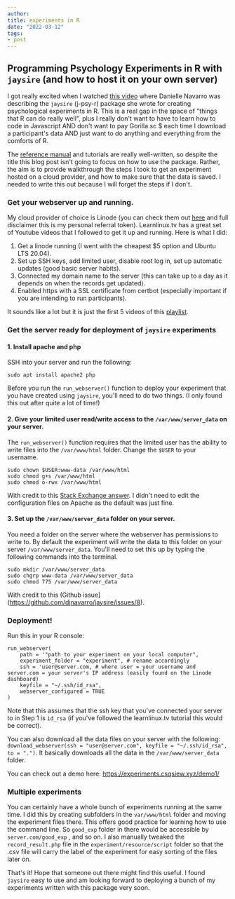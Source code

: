 ```yaml
---
author: 
title: experiments in R
date: "2022-03-12"
tags:
- post
---
```


## Programming Psychology Experiments in R with `jaysire` (and how to host it on your own server)

I got really excited when I watched [this video](https://www.youtube.com/watch?v=BQMDOxWGrQg) where Danielle Navarro was describing the `jaysire` (j-psy-r) package she wrote for creating psychological experiments in R. This is a real gap in the space of "things that R can do really well", plus I really don't want to have to learn how to code in Javascript AND don't want to pay Gorilla.sc $ each time I download a participant's data AND just want to do anything and everything from the comforts of R. 

The [reference manual](https://jaysire.djnavarro.net/) and tutorials are really well-written, so despite the title this blog post isn't going to focus on how to use the package. Rather, the aim is to provide walkthrough the steps I took to get an experiment hosted on a cloud provider, and how to make sure that the data is saved. I needed to write this out because I will forget the steps if I don't. 

### Get your webserver up and running.

My cloud provider of choice is Linode (you can check them out [here](https://www.linode.com/?r=332b4d319fa740c19f7a3503bd2c033d1163d92c) and full disclaimer this is my personal referral token). Learnlinux.tv has a great set of Youtube videos that I followed to get it up and running. Here is what I did:

1. Get a linode running (I went with the cheapest $5 option and Ubuntu LTS 20.04). 
2. Set up SSH keys, add limited user, disable root log in, set up automatic updates (good basic server habits).
3. Connected my domain name to the server (this can take up to a day as it depends on when the records get updated). 
4. Enabled https with a SSL certificate from certbot (especially important if you are intending to run participants). 

It sounds like a lot but it is just the first 5 videos of this [playlist](https://www.youtube.com/playlist?list=PLTnRtjQN5ieb4XyvC9OUhp7nxzBENgCxJ). 

### Get the server ready for deployment of `jaysire` experiments 

#### 1. Install apache and php 

SSH into your server and run the following: 

```
sudo apt install apache2 php
```

Before you run the `run_webserver()` function to deploy your experiment that you have created using `jaysire`, you'll need to do two things. (I only found this out after quite a lot of time!)

#### 2. Give your limited user read/write access to the `/var/www/server_data` on your server.

The `run_webserver()` function requires that the limited user has the ability to write files into the `/var/www/html` folder. Change the `$USER` to your username. 

```
sudo chown $USER:www-data /var/www/html 
sudo chmod g+s /var/www/html
sudo chmod o-rwx /var/www/html
```

With credit to this [Stack Exchange answer](https://askubuntu.com/questions/749697/how-do-i-give-myself-access-to-var-www-to-create-and-edit-files-and-folders-in). I didn't need to edit the configuration files on Apache as the default was just fine. 

#### 3. Set up the `/var/www/server_data` folder on your server. 

You need a folder on the server where the webserver has permissions to write to. By default the experiment will write the data to this folder on your server `/var/www/server_data`. You'll need to set this up by typing the following commands into the terminal. 

```
sudo mkdir /var/www/server_data
sudo chgrp www-data /var/www/server_data
sudo chmod 775 /var/www/server_data
```

With credit to this (Github issue](https://github.com/djnavarro/jaysire/issues/8).

### Deployment! 

Run this in your R console:

```
run_webserver(
    path = '"path to your experiment on your local computer",
    experiment_folder = "experiment", # rename accordingly
    ssh = 'user@server.com, # where user = your username and server.com = your server's IP address (easily found on the Linode dashboard)
    keyfile = "~/.ssh/id_rsa",
    webserver_configured = TRUE
)
```

Note that this assumes that the ssh key that you've connected your server to in Step 1 is `id_rsa` (if you've followed the learnlinux.tv tutorial this would be correct). 

You can also download all the data files on your server with the following: `download_webserver(ssh = "user@server.com", keyfile = "~/.ssh/id_rsa", to = ".")`. It basically downloads all the data in the `/var/www/server_data` folder. 

You can check out a demo here: https://experiments.csqsiew.xyz/demo1/

### Multiple experiments 

You can certainly have a whole bunch of experiments running at the same time. I did this by creating subfolders in the `var/www/html` folder and moving the experiment files there. This offers good practice for learning how to use the command line. So `good_exp` folder in there would be accessible by `server.com/good_exp` , and so on. I also manually tweaked the `record_result.php` file in the `experiment/resource/script` folder so that the .csv file will carry the label of the experiment for easy sorting of the files later on. 

That's it! Hope that someone out there might find this useful. I found `jaysire` easy to use and am looking forward to deploying a bunch of my experiments written with this package very soon. 

